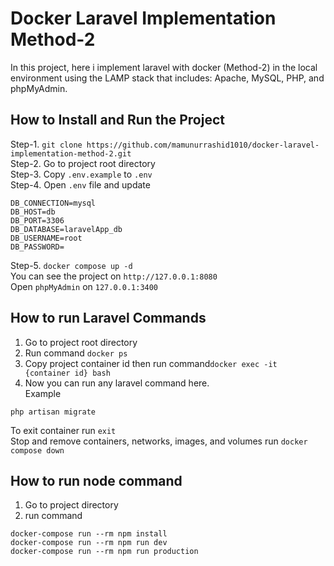 # Docker Laravel Implementation Method-2

In this project, here i implement laravel with docker (Method-2) in the local environment using the LAMP stack that includes: Apache, MySQL, PHP, and phpMyAdmin.
 
## How to Install and Run the Project

Step-1. ```git clone https://github.com/mamunurrashid1010/docker-laravel-implementation-method-2.git```<br>
Step-2. Go to project root directory<br>
Step-3. Copy ```.env.example``` to ```.env``` <br>
Step-4. Open ``` .env ``` file and update
```
DB_CONNECTION=mysql
DB_HOST=db
DB_PORT=3306
DB_DATABASE=laravelApp_db
DB_USERNAME=root
DB_PASSWORD=
```
Step-5. ```docker compose up -d``` <br>
You can see the project on ```http://127.0.0.1:8080``` <br>
Open ```phpMyAdmin``` on ```127.0.0.1:3400```

## How to run Laravel Commands
1. Go to project root directory <br>
2. Run command ```docker ps``` <br>
3. Copy project container id then run command```docker exec -it {container id} bash``` <br>
4. Now you can run any laravel command here. <br>
Example
```
php artisan migrate
```
To exit container run ```exit``` <br>
Stop and remove containers, networks, images, and volumes run ```docker compose down```

## How to run node command
1. Go to project directory <br>
2. run command 
```
docker-compose run --rm npm install
docker-compose run --rm npm run dev
docker-compose run --rm npm run production
``` 
